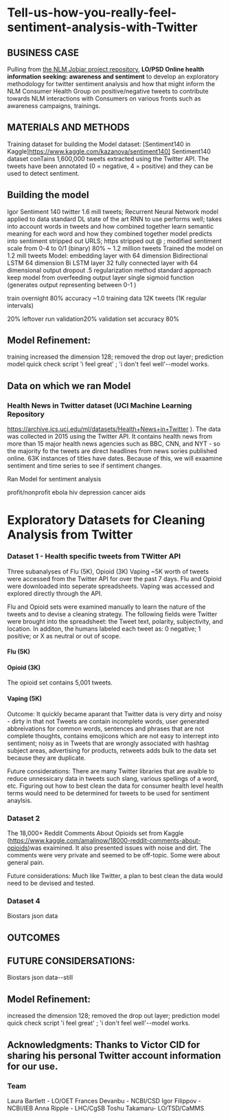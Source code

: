 # Tell-us-how-you-really-feel-sentiment-analysis-with-Twitter

## BUSINESS CASE
Pulling from [the NLM Jobjar project repository](https://sharepoint.nlm.nih.gov/Projects/jobjar/Lists/Associate%20Project%20Proposals/Browse%20Projects.aspx), **LO/PSD Online health information seeking: awareness and sentiment** to develop an exploratory methodology for twitter sentiment analysis and how that might inform the NLM Consumer Health Group on positive/negative tweets to contribute towards  NLM interactions with Consumers on various fronts such as awareness campaigns, trainings.

## MATERIALS AND METHODS
Training dataset for building the Model dataset: [Sentiment140 in Kaggle]https://www.kaggle.com/kazanova/sentiment140]
Sentiment140 dataset conTains 1,600,000 tweets extracted using the Twitter API. The tweets have been annotated (0 = negative, 4 = positive) and they can be used to detect sentiment.

## Building the model
Igor Sentiment 140 twitter 1.6 mill tweets; 
Recurrent Neural Network model applied to data standard DL state of the art RNN to use performs well; takes into account words in tweets and how combined together learn semantic meaning for each word and how they combined together model predicts into sentiment
stripped out URLS; https
stripped out @ ; 
modified sentiment scale from 0-4 to 0/1 (binary)
80% ~ 1.2 million tweets 
Trained the model on 1.2 mill tweets
Model: embedding layer with 64 dimension
Bidirectional LSTM 64 dimension 
Bi LSTM layer 32
fully connected layer with 64 dimensional output
dropout .5 regularization method standard approach keep model from overfeeding
output layer single sigmoid function (generates output representing between 0-1 )

train overnight 80% accuracy ~1.0 training data 12K tweets (1K regular intervals)

20% leftover run validation20% validation set accuracy 80%




## Model Refinement:

training increased the dimension 128; removed the drop out layer; prediction model quick check script 'i feel great' ; 'i don't feel well'--model works.


## Data on which we ran Model

### Health News in Twitter dataset (UCI Machine Learning Repository
 https://archive.ics.uci.edu/ml/datasets/Health+News+in+Twitter ). The data was collected in 2015 using the Twitter API. It contains health news from more than 15 major health news agencies such as BBC, CNN, and NYT - so the majority fo the tweets are direct headlines from news sories published online. 63K instances of titles have dates. Because of this, we will exaamine sentiment  and time series to see if sentiment changes. 


Ran Model for sentiment analysis


profit/nonprofit
ebola
hiv
depression
cancer
aids


# Exploratory Datasets for Cleaning Analysis from Twitter

### Dataset 1 - Health specific tweets from TWitter API
Three subanalyses of Flu (5K), Opioid (3K) Vaping ~5K worth of tweets were accessed from the Twitter API for over the past 7 days. Flu and Opioid were downloaded into seperate spreadsheets. Vaping was accessed and explored directly through the API. 

Flu and Opioid sets were examined manually to learn the nature of the tweets and to devise a cleaning strategy. The following fields were Twitter were brought into the spreadsheet: the Tweet text, polarity, subjectivity, and location. In additon, the humans labeled each tweet as: 0 negative; 1 positive; or X as neutral or out of scope.

#### Flu (5K)

#### Opioid (3K)
The opioid set contains 5,001 tweets. 

#### Vaping (5K)

Outcome: It quickly became aparant that Twitter data is very dirty and noisy - dirty in that not Tweets are contain incomplete words, user generated abbreivations for common words, sentences and phrases that are not complete thoughts, contains emojicons which are not easy to interrept into sentiment; noisy as in Tweets that are wrongly associated with hashtag subject areas, advertising for products, retweets adds bulk to the data set because they are duplicate. 

Future considerations: There are many Twitter libraries that are avaible to reduce unnessicary data in tweets such slang, various spellings of a word, etc. Figuring out how to best clean the data for consumer health level health terms would need to be determined for tweets to be used for sentiment anaylsis.

### Dataset 2
The 18,000+ Reddit Comments About Opioids set from Kaggle (https://www.kaggle.com/amalinow/18000-reddit-comments-about-opioids)was exaimined. It also presented issues with noise and dirt. The comments were very private and seemed to be off-topic. Some were about general pain.

Future considerations: Much like Twitter, a plan to best clean the data would need to be devised and tested.

### Dataset 4
Biostars json data

## OUTCOMES


## FUTURE CONSIDERSATIONS:

Biostars json data--still 


## Model Refinement:

increased the dimension 128; removed the drop out layer; prediction model quick check script 'i feel great' ; 'i don't feel well'--model works.

## Acknowledgments: Thanks to Victor CID for sharing his personal Twitter account information for our use.

### Team
Laura Bartlett - LO/OET
Frances Devanbu - NCBI/CSD
Igor Filippov - NCBI/IEB
Anna Ripple - LHC/CgSB
Toshu Takamaru- LO/TSD/CaMMS

